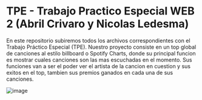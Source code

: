 # TPE - Trabajo Practico Especial WEB 2 (Abril Crivaro y Nicolas Ledesma)

En este repositorio subiremos todos los archivos correspondientes con el Trabajo Práctico Especial (TPE). Nuestro proyecto consiste en un top global de canciones al estilo billboard o Spotify Charts, donde su principal funcion es mostrar cuales canciones son las mas escuchadas en el momento. Sus funciones van a ser el poder ver el artista de la cancion en cuestion y sus exitos en el top, tambien sus premios ganados en cada una de sus canciones.

![image](https://github.com/user-attachments/assets/9015bc3f-afc6-4489-a7fe-85313453c1d5)
